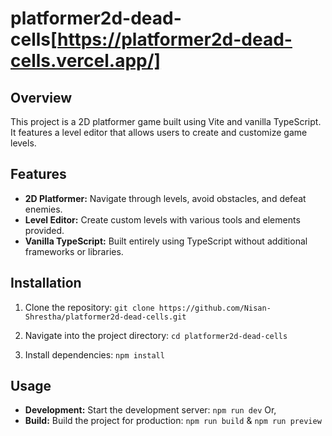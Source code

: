 # platformer2d-dead-cells[https://platformer2d-dead-cells.vercel.app/]
## Overview
This project is a 2D platformer game built using Vite and vanilla TypeScript. It features a level editor that allows users to create and customize game levels.

## Features
- **2D Platformer:** Navigate through levels, avoid obstacles, and defeat enemies.
- **Level Editor:** Create custom levels with various tools and elements provided.
- **Vanilla TypeScript:** Built entirely using TypeScript without additional frameworks or libraries.

## Installation
1. Clone the repository: 
`git clone https://github.com/Nisan-Shrestha/platformer2d-dead-cells.git`

2. Navigate into the project directory:
`cd platformer2d-dead-cells`
3. Install dependencies:
`npm install`


## Usage
- **Development:** Start the development server:
`npm run dev`
Or,
- **Build:** Build the project for production:
`npm run build`
&
`npm run preview`
